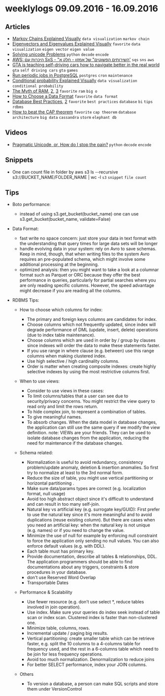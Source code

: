 # weeklylogs 09.09.2016 - 16.09.2016

## Articles
- [Markov Chains Explained Visually](http://setosa.io/ev/markov-chains/) `data visualization` `markov chain`
- [Eigenvectors and Eigenvalues Explained Visually](http://setosa.io/ev/eigenvectors-and-eigenvalues/) `favorite` `data visualization` `eigen vector` `eigen value`
- [Solving unicode Problems](https://www.azavea.com/blog/2014/03/24/solving-unicode-problems-in-python-2-7/) `python` `decode` `encode`
- [AWS: היכרות עם SxS - "השירותים הפשוטים" של אמזון - חלק א'](http://www.softwarearchiblog.com/2015/04/aws-simple-services-part1.html?m=0) `sqs` `sns` `aws`
- [GTA is teaching self-driving cars how to navigate better in the real world](http://thenextweb.com/artificial-intelligence/2016/09/12/gta-teaching-self-driving-cars-steer/) `gta` `self driving cars` `gta` `games`
- [Run periodic jobs in PostgreSQL](https://www.citusdata.com/blog/2016/09/09/pgcron-run-periodic-jobs-in-postgres/) `postgres` `cron` `maintenance`
- [Conditional probability Explained Visually](http://setosa.io/ev/conditional-probability/) `data visualization` `conditional probability`
- [The Myth of RAM](http://www.ilikebigbits.com/blog/2014/4/21/the-myth-of-ram-part-i), [2](http://www.ilikebigbits.com/blog/2014/4/28/the-myth-of-ram-part-ii), [3](http://www.ilikebigbits.com/blog/2014/4/29/the-myth-of-ram-part-iii) `favorite` `ram` `big o`
- [How to Choose a Data Format](http://www.svds.com/how-to-choose-a-data-format/) `favorite` `data format`
- [Database Best Practices](http://www.svds.com/how-to-choose-a-data-format/), [2](http://soa-java.blogspot.com/2013/01/database-guidelines-rdbmssql.html?m=1) `favorite` `best practices` `database` `bi` `tips` `rdbms`
- [How to beat the CAP theorem](http://nathanmarz.com/blog/how-to-beat-the-cap-theorem.html) `favorite` `cap theorem` `database` `architecture` `big data` `cassandra` `storm` `elephant db` 


## Videos
- [Pragmatic Unicode, or, How do I stop the pain?](https://www.youtube.com/watch?v=sgHbC6udIqc) `python` `decode` `encode`


## Snippets
- One can count file in folder by aws s3 ls --recursive s3://BUCKET_NAME/FOLDER_NAME | wc -l `s3` `snippet` `file count`
    
## Tips
- Boto performance:
    - instead of using s3.get_bucket(bucket_name) one can use s3.get_bucket(bucket_name, validate=False)

- Data Format:
    - fast write no space concern: just store your data in text format with the understanding that query times for large data sets will be longer
    - handle evolving data in your system: rely on Avro to save schemas. Keep in mind, though, that when writing files to the system Avro requires an pre-populated schema, which might involve some additional processing at the beginning.
    - optimized  analysis:  then you might want to take a look at a columnar format such as Parquet or ORC because they offer the best performance in queries, particularly for partial searches where you are only reading specific columns. However, the speed advantage might decrease if you are reading all the columns.
        
- RDBMS Tips:
    - How to choose which columns for index:
        * The primary and foreign keys columns are candidates for index.
        * Choose columns which not frequently updated, since index will degrade performance of DML  (update, insert, delete) operations (due to index table maintenance).
        * Choose columns which are used in order by / group by clauses since indexes will order the data to make these statements faster.
        * If you use range in where clause (e.g. between) use this range columns when making clustered index.
        * Use high selective / high cardinality columns.
        * Order is matter when creating composite indexes:  create highly selective indexes by using the most restrictive columns first.
        
    - When to use views:
        * Consider to use views in these cases:
        * To limit columns/tables that a user can see due to security/privacy concerns. You might restrict the view query to read only and limit the rows return.
        * To hide complex join, to represent a combination of tables.
        * To give meaningful names.
        * To absorb changes. When the data model in database changes, the application can still use the same query if we modify the view definition.
      note: VIEWs are your friends. They can be used to isolate database changes from the application, reducing the need for maintenance if the database changes.
      
    - Schema related:
        * Normalization is useful to avoid redundancy, consistency problem/update anomaly, deletion & insertion anomalies. So first try to normalize at least to the 3rd normal form. 
        * Reduce the size of table, you might use vertical partitioning or  horizontal partitioning . 
        * Make sure data/params types are correct (e.g. localization format, null usage)
        * Avoid too high abstract object since it's difficult to understand and can result in too many self-join.
        * Natural key vs artificial key (e.g. surrogate key/GUID): First prefer to use the natural key since it's more  meaningful and to avoid duplications (reuse existing column). But there are cases when you need an artificial key: when the natural key is not unique (e.g. names) or if you need to change the value.
        * Minimize the use of null for example by enforcing null constraint to force the application only sending no null values. You can also enforce default values (e.g. with DDL).
        * Each table must has primary key.
        * Provide documentation, describe all tables & relationships, DDL. The application programmers should be able to find documentations about any triggers, constraints & store procedures in your database.
        * don't use Reserved Word Overlap
        * Transportable Dates
        
    - Performance & Scalability
        * Use fewer resource (e.g. don’t use select *, reduce tables involved in join operation).
        * Use index. Make sure your queries do index seek instead of table scan or index scan. Clustered index is faster than non-clustered one.
        * Minimize table, columns, rows. 
        * Incremental update / paging big results.
        * Vertical partitioning: create smaller table which can be retrieve faster, e.g. split the 10 columns to a 4-columns table for frequency used, and the rest in a 6-columns table which need to be join for less frequency operations.
        * Avoid too much normalization. Denormalization to reduce joins
        * For better SELECT performance, index your JOIN columns.

    - Others
        * To version a database, a person can make SQL scripts and store them under VersionControl 
        


